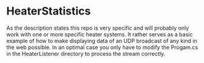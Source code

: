 # HeaterStatistics
As the description states this repo is very specific and will probably only work with one or more specific heater systems.
It rather serves as a basic example of how to make displaying data of an UDP broadcast of any kind in the web possible.
In an optimal case you only have to modify the Progam.cs in the HeaterListener directory to process the stream correctly.
